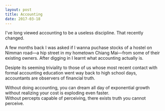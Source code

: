 ```yaml
---
layout: post
title: Accounting
date: 2017-03-18
---
```


I've long viewed accounting to be a useless discipline. That recently changed.

A few months back I was asked if I wanna puchase stocks of a hostel on Nimman road—a hip street in my hometown Chiang Mai—from some of their existing owners. After digging in I learnt what accounting actually is.

Desipte its seeming triviality to those of us whose most recent contact with formal accounting education went way back to high school days, accountants are observers of financial truth.

Without doing accounting, you can dream all day of exponential growth without realizing your cost is exploding even faster.  
Without percepts capable of perceiving, there exists truth you cannot perceive.